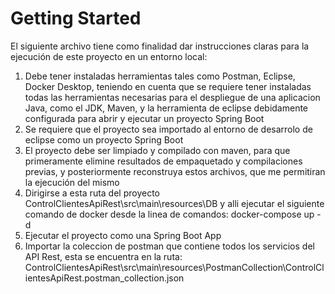 # Getting Started
El siguiente archivo tiene como finalidad dar instrucciones claras para la ejecución de este proyecto en un entorno local:
1. Debe tener instaladas herramientas tales como Postman, Eclipse, Docker Desktop, teniendo en cuenta que se requiere 
tener instaladas todas las herramientas necesarias para el despliegue de una aplicacion Java, 
como el JDK, Maven, y la herramienta de eclipse debidamente configurada para abrir y ejecutar
un proyecto Spring Boot
2. Se requiere que el proyecto sea importado al entorno de desarrolo de eclipse como un proyecto Spring Boot
3. El proyecto debe ser limpiado y compilado con maven, para que primeramente elimine resultados de empaquetado y
compilaciones previas, y posteriormente reconstruya estos archivos, que me permitiran la ejecución del mismo
3. Dirigirse a esta ruta del proyecto ControlClientesApiRest\src\main\resources\DB y alli ejecutar el siguiente comando de docker
desde la linea de comandos:
	docker-compose up -d
4. Ejecutar el proyecto como una Spring Boot App
5. Importar la coleccion de postman que contiene todos los servicios del API Rest, esta se encuentra en la ruta:
ControlClientesApiRest\src\main\resources\PostmanCollection\ControlClientesApiRest.postman_collection.json